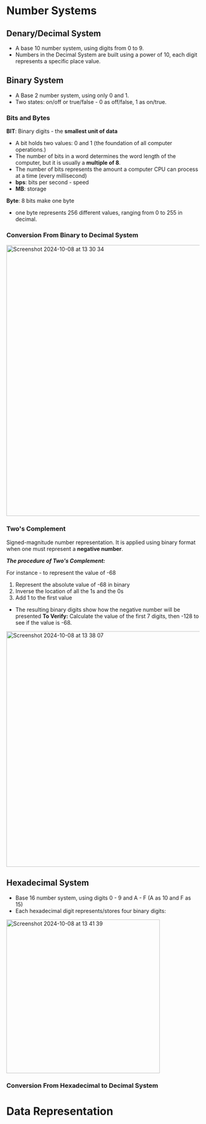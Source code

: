 # Number Systems
## Denary/Decimal System
- A base 10 number system, using digits from 0 to 9.
-	Numbers in the Decimal System are built using a power of 10, each digit represents a specific place value.

## Binary System
-	A Base 2 number system, using only 0 and 1.
-	Two states: on/off or true/false - 0 as off/false, 1 as on/true.

### Bits and Bytes
**BIT**: Binary digits - the **smallest unit of data**
-	A bit holds two values: 0 and 1 (the foundation of all computer operations.)
-	The number of bits in a word determines the word length of the computer, but it is usually a **multiple of 8**.
-	The number of bits represents the amount a computer CPU can process at a time (every millisecond)
-	**bps**: bits per second - speed
-	**MB**: storage

**Byte**: 8 bits make one byte
- one byte represents 256 different values, ranging from 0 to 255 in decimal.

### Conversion From Binary to Decimal System
<img width="705" alt="Screenshot 2024-10-08 at 13 30 34" src="https://github.com/user-attachments/assets/4c1446c8-20ea-42c9-aea4-4af4a9b184b8">

### Two's Complement
Signed-magnitude number representation. It is applied using binary format when one must represent a **negative number**.

***The procedure of Two's Complement:***

For instance - to represent the value of -68

1. Represent the absolute value of -68 in binary
2. Inverse the location of all the 1s and the 0s
3. Add 1 to the first value
- The resulting binary digits show how the negative number will be presented
**To Verify:** Calculate the value of the first 7 digits, then -128 to see if the value is -68.
<img width="613" alt="Screenshot 2024-10-08 at 13 38 07" src="https://github.com/user-attachments/assets/a037f566-6867-442a-91d2-8e4d92770c33">

## Hexadecimal System
- Base 16 number system, using digits 0 - 9 and A - F (A as 10 and F as 15)
-	Each hexadecimal digit represents/stores four binary digits:
<img width="400" alt="Screenshot 2024-10-08 at 13 41 39" src="https://github.com/user-attachments/assets/ee1de4e5-10d8-46f9-a024-14c480de2b95">


### Conversion From Hexadecimal to Decimal System

# Data Representation
